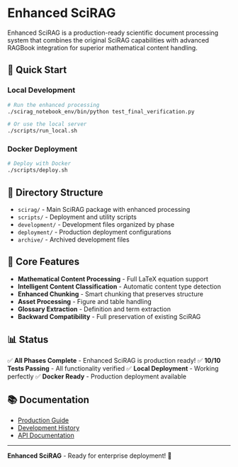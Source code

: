# Enhanced SciRAG

Enhanced SciRAG is a production-ready scientific document processing system that combines the original SciRAG capabilities with advanced RAGBook integration for superior mathematical content handling.

## 🚀 Quick Start

### Local Development
```bash
# Run the enhanced processing
./scirag_notebook_env/bin/python test_final_verification.py

# Or use the local server
./scripts/run_local.sh
```

### Docker Deployment
```bash
# Deploy with Docker
./scripts/deploy.sh
```

## 📁 Directory Structure

- `scirag/` - Main SciRAG package with enhanced processing
- `scripts/` - Deployment and utility scripts
- `development/` - Development files organized by phase
- `deployment/` - Production deployment configurations
- `archive/` - Archived development files

## 🔧 Core Features

- **Mathematical Content Processing** - Full LaTeX equation support
- **Intelligent Content Classification** - Automatic content type detection
- **Enhanced Chunking** - Smart chunking that preserves structure
- **Asset Processing** - Figure and table handling
- **Glossary Extraction** - Definition and term extraction
- **Backward Compatibility** - Full preservation of existing SciRAG

## 📊 Status

✅ **All Phases Complete** - Enhanced SciRAG is production ready!
✅ **10/10 Tests Passing** - All functionality verified
✅ **Local Deployment** - Working perfectly
✅ **Docker Ready** - Production deployment available

## 📚 Documentation

- [Production Guide](deployment/PRODUCTION_GUIDE.md)
- [Development History](development/)
- [API Documentation](scirag/api/)

---

**Enhanced SciRAG** - Ready for enterprise deployment! 🚀
